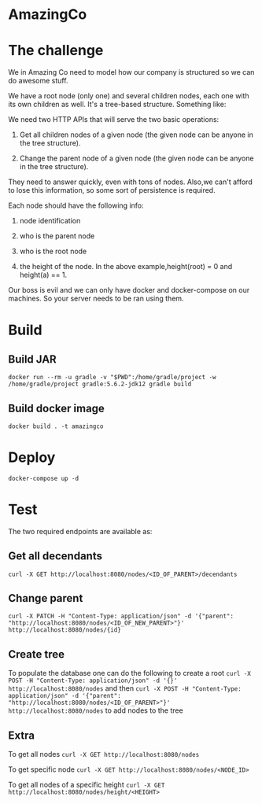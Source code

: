# AmazingCo

# The challenge
We in Amazing Co need to model how our company is structured so we can do awesome stuff.

We have a root node (only one) and several children nodes, each one with its own children as well. It's a tree-based structure. Something like:     


We need two HTTP APIs that will serve the two basic operations:

1) Get all children nodes of a given node (the given node can be anyone in the tree structure).

2) Change the parent node of a given node (the given node can be anyone in the tree structure).

They need to answer quickly, even with tons of nodes. Also,we can't afford to lose this information, so some sort of persistence is required. 

Each node should have the following info:

1) node identification

2) who is the parent node 

3) who is the root node 

4) the height of the node. In the above example,height(root) = 0 and height(a) == 1.

Our boss is evil and we can only have docker and docker-compose on our machines. So your server needs to be ran using them.


# Build

## Build JAR
`docker run --rm -u gradle -v "$PWD":/home/gradle/project -w /home/gradle/project gradle:5.6.2-jdk12 gradle build`

## Build docker image
`docker build . -t amazingco`

# Deploy
`docker-compose up -d`

# Test
The two required endpoints are available as:
## Get all decendants
`curl -X GET http://localhost:8080/nodes/<ID_OF_PARENT>/decendants`

## Change parent
`curl -X PATCH -H "Content-Type: application/json" -d '{"parent": "http://localhost:8080/nodes/<ID_OF_NEW_PARENT>"}' http://localhost:8080/nodes/{id}`

## Create tree
To populate the database one can do the following to create a root
`curl -X POST -H "Content-Type: application/json" -d '{}' http://localhost:8080/nodes`
and then
`curl -X POST -H "Content-Type: application/json" -d '{"parent": "http://localhost:8080/nodes/<ID_OF_PARENT>"}' http://localhost:8080/nodes`
to add nodes to the tree

## Extra
To get all nodes
`curl -X GET http://localhost:8080/nodes`

To get specific node
`curl -X GET http://localhost:8080/nodes/<NODE_ID>`

To get all nodes of a specific height
`curl -X GET http://localhost:8080/nodes/height/<HEIGHT>`